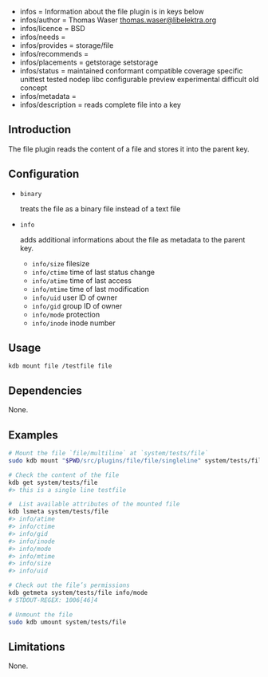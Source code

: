 - infos = Information about the file plugin is in keys below
- infos/author = Thomas Waser <thomas.waser@libelektra.org>
- infos/licence = BSD
- infos/needs =
- infos/provides = storage/file
- infos/recommends =
- infos/placements = getstorage setstorage
- infos/status = maintained conformant compatible coverage specific unittest tested nodep libc configurable preview experimental difficult old concept
- infos/metadata =
- infos/description = reads complete file into a key

## Introduction

The file plugin reads the content of a file and stores it into the parent key.

## Configuration

- `binary`

  treats the file as a binary file instead of a text file

- `info`

  adds additional informations about the file as metadata to the parent key.

  - `info/size` filesize
  - `info/ctime` time of last status change
  - `info/atime` time of last access
  - `info/mtime` time of last modification
  - `info/uid` user ID of owner
  - `info/gid` group ID of owner
  - `info/mode` protection
  - `info/inode` inode number

## Usage

`kdb mount file /testfile file`

## Dependencies

None.

## Examples

```sh
# Mount the file `file/multiline` at `system/tests/file`
sudo kdb mount "$PWD/src/plugins/file/file/singleline" system/tests/file file info=

# Check the content of the file
kdb get system/tests/file
#> this is a single line testfile

#  List available attributes of the mounted file
kdb lsmeta system/tests/file
#> info/atime
#> info/ctime
#> info/gid
#> info/inode
#> info/mode
#> info/mtime
#> info/size
#> info/uid

# Check out the file’s permissions
kdb getmeta system/tests/file info/mode
# STDOUT-REGEX: 1006[46]4

# Unmount the file
sudo kdb umount system/tests/file
```

## Limitations

None.
